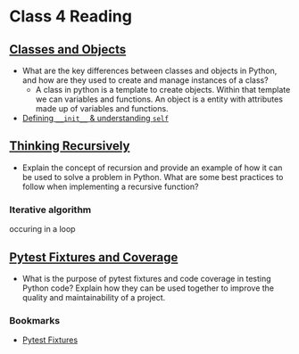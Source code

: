 # Class 4 Reading

## [Classes and Objects](https://www.learnpython.org/en/Classes_and_Objects)

- What are the key differences between classes and objects in Python, and how are they used to create and manage instances of a class?
  - A class in python is a template to create objects. Within that template we can variables and functions. An object is a entity with attributes made up of variables and functions.
- [Defining `__init__` & understanding `self`](https://www.youtube.com/watch?v=AjYOMk-4NIU)

## [Thinking Recursively](https://realpython.com/python-thinking-recursively/)

- Explain the concept of recursion and provide an example of how it can be used to solve a problem in Python. What are some best practices to follow when implementing a recursive function?

### Iterative algorithm
occuring in a loop

## [Pytest Fixtures and Coverage](https://www.linuxjournal.com/content/python-testing-pytest-fixtures-and-coverage)

- What is the purpose of pytest fixtures and code coverage in testing Python code? Explain how they can be used together to improve the quality and maintainability of a project.

### Bookmarks

- [Pytest Fixtures](https://docs.pytest.org/en/latest/explanation/fixtures.html)